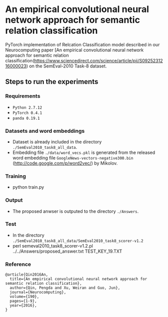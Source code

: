 # An empirical convolutional neural network approach for semantic relation classification

PyTorch implementation of Relcation Classification model described in our Neurocomputing paper [An empirical convolutional neural network approach for semantic relation classification(https://www.sciencedirect.com/science/article/pii/S0925231216000023) on the SemEval-2010 Task-8 dataset.

## Steps to run the experiments

### Requirements
* ``Python 2.7.12 ``
* ``PyTorch 0.4.1``
* ``panda 0.19.1``

### Datasets and word embeddings
* Dataset is already included in the directory ``./SemEval2010_task8_all_data``.
* Embedding file ``./data/word_vecs.pkl`` is generated from the released word embedding file ``GoogleNews-vectors-negative300.bin`` (http://code.google.com/p/word2vec/) by Mikolov.


### Training
* python train.py

### Output
* The proposed anwser is outputed to the directory ``./Answers``. 

### Test
* In the directory ``./SemEval2010_task8_all_data/SemEval2010_task8_scorer-v1.2``
* perl semeval2010_task8_scorer-v1.2.pl ../../Answers/proposed_answer.txt TEST_KEY_19.TXT

### Reference
```
@article{Qin2016An,
  title={An empirical convolutional neural network approach for semantic relation classification},
  author={Qin, Pengda and Xu, Weiran and Guo, Jun},
  journal={Neurocomputing},
  volume={190},
  pages={1-9},
  year={2016},
}
```
